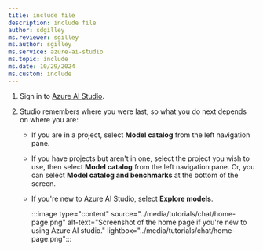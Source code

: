 ```yaml
---
title: include file
description: include file
author: sdgilley
ms.reviewer: sgilley
ms.author: sgilley
ms.service: azure-ai-studio
ms.topic: include
ms.date: 10/29/2024
ms.custom: include
---
```

1. Sign in to [Azure AI Studio](https://ai.azure.com).
1. Studio remembers where you were last, so what you do next depends on where you are:

    * If you are in a project, select **Model catalog** from the left navigation pane.
    * If you have projects but aren't in one, select the project you wish to use, then select **Model catalog** from the left navigation pane. Or, you can select **Model catalog and benchmarks** at the bottom of the screen.
    * If you're new to Azure AI Studio, select **Explore models**. 
  
        :::image type="content" source="../media/tutorials/chat/home-page.png" alt-text="Screenshot of the home page if you're new to using Azure AI studio." lightbox="../media/tutorials/chat/home-page.png":::
